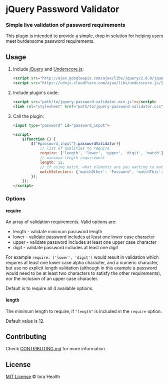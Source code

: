 # jQuery Password Validator

### Simple live validation of password requirements

This plugin is intended to provide a simple, drop in solution for helping users meet burdensome password requirements.

## Usage

1. Include [jQuery](http://jquery.com/) and [Underscore.js](http://underscorejs.org/):

	```html
	<script src="http://ajax.googleapis.com/ajax/libs/jquery/2.0.0/jquery.min.js"></script>
	<script src="https://cdnjs.cloudflare.com/ajax/libs/underscore.js/1.8.2/underscore-min.js"></script>
	```

2. Include plugin's code:

	```html
	<script src="path/to/jquery-password-validator.min.js"></script>
	<link rel="stylesheet" href="path/to/jquery-password-validator.css"></link>
	```

3. Call the plugin:

	```html
	<input type="password" id="password_input">

	<script>
		$(function () {
			$("#password_input").passwordValidator({
				// list of qualities to require
				require: ['length', 'lower', 'upper', 'digit', 'match'],
				// minimum length requirement
				length: 12,
				// if using match, what elements are you wanting to match
				matchSelectors: {'matchOther': 'Password', 'matchThis': 'ConfirmPassword'},
			});
		});
	</script>
	```

### Options

#### require
An array of validation requirements. Valid options are:

* length - validate minimum password length
* lower - validate password includes at least one lower case character
* upper - validate password includes at least one upper case character
* digit - validate password includes at least one digit

For example `require: ['lower', 'digit']` would result in validation which requires at least one lower case alpha character, and a numeric character, but use no explicit length validation (although in this example a password would need to be at least two characters to satisfy the other requirements), nor the inclusion of an upper case character.

Default is to require all 4 available options.

#### length
The minimum length to require, if `"length"` is included in the `require` option.

Default value is 12.

## Contributing
Check [CONTRIBUTING.md](https://github.com/IoraHealth/jquery-password-validator/blob/master/CONTRIBUTING.md) for more information.

## License

[MIT License](https://github.com/IoraHealth/jquery-password-validator/blob/mc-inital_implementation/LICENSE.md) © Iora Health
